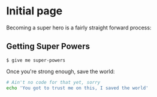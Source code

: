 # Initial page

Becoming a super hero is a fairly straight forward process:

## Getting Super Powers

```
$ give me super-powers
```



Once you're strong enough, save the world:


```bash
# Ain't no code for that yet, sorry
echo 'You got to trust me on this, I saved the world'
```




